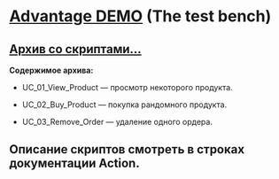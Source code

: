 # [Advantage DEMO][0] (The test bench)

## [Архив со скриптами...][1]

**Содержимое архива:**

- UC_01_View_Product — просмотр некоторого продукта.  

- UC_02_Buy_Product — покупка рандомного продукта.  

- UC_03_Remove_Order — удаление одного ордера.  

## Описание скриптов смотреть в строках документации Action.

[0]: https://www.advantageonlineshopping.com/#/
[1]: https://drive.google.com/file/d/1XeMLJ3hCtes_1iGFUcMXv4NHr6L7ccSP/view?usp=drive_link
